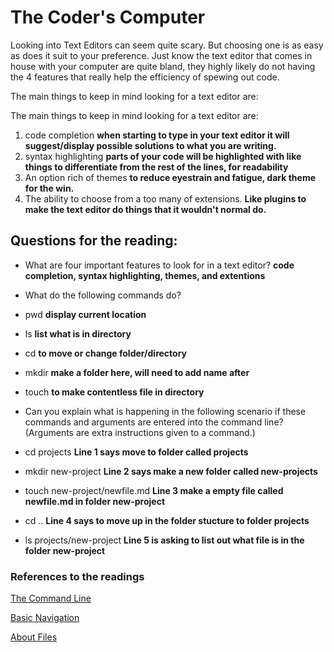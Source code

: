 # The Coder's Computer

Looking into Text Editors can seem quite scary. But choosing one is as easy as does it suit to your preference. Just know the text editor that comes in house with your computer are quite bland, they highly likely do not having the 4 features that really help the efficiency of spewing out code.

The main things to keep in mind looking for a text editor are:

The main things to keep in mind looking for a text editor are:

1. code completion **when starting to type in your text editor it will suggest/display possible solutions to what you are writing.**
2. syntax highlighting **parts of your code will be highlighted with like things to differentiate from the rest of the lines, for readability**
3. An option rich of themes **to reduce eyestrain and fatigue, dark theme for the win.**
4. The ability to choose from a too many of extensions. **Like plugins to make the text editor do things that it wouldn't normal do.**

## Questions for the reading:

* What are four important features to look for in a text editor?
**code completion, syntax highlighting, themes, and extentions**

* What do the following commands do?
* pwd
**display current location**

* ls
**list what is in directory**

* cd
**to move or change folder/directory**

* mkdir
**make a folder here, will need to add name after**

* touch
**to make contentless file in directory**

* Can you explain what is happening in the following scenario if these commands and arguments are entered into the command line? (Arguments are extra instructions given to a command.)

* cd projects
**Line 1 says move to folder called projects**

* mkdir new-project
**Line 2 says make a new folder called new-projects**

* touch new-project/newfile.md
**Line 3 make a empty file called newfile.md in folder new-project**

* cd ..
**Line 4 says to move up in the folder stucture to folder projects**

* ls projects/new-project
**Line 5 is asking to list out what file is in the folder new-project**

### References to the readings

[The Command Line](https://ryanstutorials.net/linuxtutorial/commandline.php)

[Basic Navigation](https://ryanstutorials.net/linuxtutorial/navigation.php)

[About Files](https://ryanstutorials.net/linuxtutorial/aboutfiles.php)
